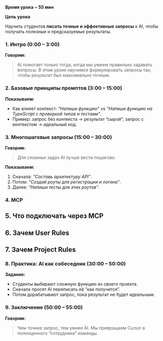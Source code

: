 
**Время урока ~ 55 мин**

**Цель урока**

Научить студентов **писать точные и эффективные запросы** к AI, чтобы получать полезные и предсказуемые результаты.

### **1. Интро (0:00 – 3:00)**

**Говорим:**

> AI помогает только тогда, когда мы умеем правильно задавать вопросы.
> В этом уроке научимся формулировать запросы так, чтобы результат был максимально точным.

### **2. Базовые принципы промптов (3:00 – 15:00)**

**Показываем:**

- Как влияет контекст: _“Напиши функцию”_ vs _“Напиши функцию на TypeScript с проверкой типов и тестами”_.
- Пример: запрос без контекста → результат “сырой”; запрос с контекстом → идеальный код.

### **3. Многошаговые запросы (15:00 – 30:00)**

**Говорим:**  

> Для сложных задач AI лучше вести пошагово.

**Показываем:**

1. Сначала: _“Составь архитектуру API”_.
2. Потом: _“Создай роуты для регистрации и логина”_.
3. Далее: _“Напиши тесты для этих роутов”_.

### **4. MCP**
##  **5. Что подключать через MCP**
##  **6. Зачем User Rules**
##  **7. Зачем Project Rules**

### **8. Практика: AI как собеседник (30:00 – 50:00)**

**Задание:**

- Студенты выбирают сложную функцию из своего проекта.
- Сначала просят AI переписать её “как получится”.
- Потом дорабатывают запрос, пока результат не будет идеальным.

### **9. Заключение (50:00 – 55:00)**

**Говорим:**

> Чем точнее запрос, тем умнее AI.
> Мы превращаем Cursor в полноценного “сотрудника” команды.